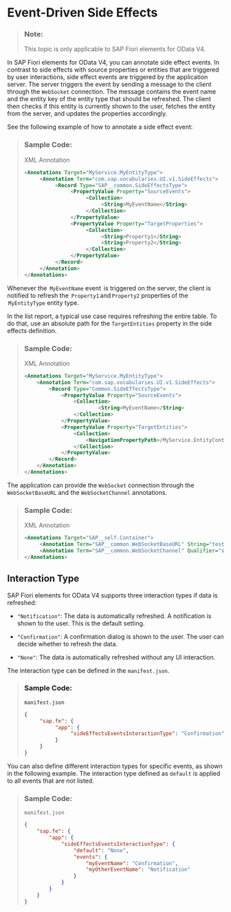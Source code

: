 <!-- loio27c9c3bad6eb4d99bc18a661fdb5e246 -->

# Event-Driven Side Effects

> ### Note:  
> This topic is only applicable to SAP Fiori elements for OData V4.

In SAP Fiori elements for OData V4, you can annotate side effect events. In contrast to side effects with source properties or entities that are triggered by user interactions, side effect events are triggered by the application server. The server triggers the event by sending a message to the client through the `WebSocket` connection. The message contains the event name and the entity key of the entity type that should be refreshed. The client then checks if this entity is currently shown to the user, fetches the entity from the server, and updates the properties accordingly.

See the following example of how to annotate a side effect event:

> ### Sample Code:  
> XML Annotation
> 
> ```xml
> <Annotations Target="MyService.MyEntityType"> 
>      <Annotation Term="com.sap.vocabularies.UI.v1.SideEffects"> 
>           <Record Type="SAP__common.SideEffectsType"> 
>                <PropertyValue Property="SourceEvents"> 
>                     <Collection> 
>                          <String>MyEventName</String> 
>                     </Collection> 
>                </PropertyValue> 
>                <PropertyValue Property="TargetProperties"> 
>                     <Collection> 
>                          <String>Property1</String> 
>                          <String>Property2</String> 
>                     </Collection> 
>                </PropertyValue> 
>           </Record> 
>      </Annotation> 
> </Annotations> 
> ```

Whenever the  `MyEventName` event  is triggered on the server, the client is notified to refresh the  `Property1` and `Property2` properties of the  `MyEntityType` entity type.

In the list report, a typical use case requires refreshing the entire table. To do that, use an absolute path for the `TargetEntities` property in the side effects definition.

> ### Sample Code:  
> XML Annotation
> 
> ```xml
> <Annotations Target="MyService.MyEntityType">
>     <Annotation Term="com.sap.vocabularies.UI.v1.SideEffects">
>         <Record Type="Common.SideEffectsType">
>             <PropertyValue Property="SourceEvents">
>                 <Collection>
>                         <String>MyEventName</String>
>                 </Collection>
>             </PropertyValue>
>             <PropertyValue Property="TargetEntities">
>                 <Collection>
>                     <NavigationPropertyPath>/MyService.EntityContainer/MyEntity</NavigationPropertyPath>
>                 </Collection>
>             </PropertyValue>
>         </Record>
>     </Annotation>
> </Annotations>
> ```

The application can provide the `WebSocket` connection through the `WebSocketBaseURL` and the `WebSocketChannel` annotations.

> ### Sample Code:  
> XML Annotation
> 
> ```xml
> <Annotations Target="SAP__self.Container"> 
>      <Annotation Term="SAP__common.WebSocketBaseURL" String="testEndpoint" /> 
>      <Annotation Term="SAP__common.WebSocketChannel" Qualifier="sideEffects" String="cinema" /> 
> </Annotations>
> ```



<a name="loio27c9c3bad6eb4d99bc18a661fdb5e246__section_v52_l5c_3bc"/>

## Interaction Type

SAP Fiori elements for OData V4 supports three interaction types if data is refreshed:

-   `"Notification"`: The data is automatically refreshed. A notification is shown to the user. This is the default setting.

-   `"Confirmation"`: A confirmation dialog is shown to the user. The user can decide whether to refresh the data.

-   `"None"`: The data is automatically refreshed without any UI interaction.


The interaction type can be defined in the `manifest.json`.

> ### Sample Code:  
> `manifest.json`
> 
> ```json
> { 
>      "sap.fe": { 
>           "app": { 
>                "sideEffectsEventsInteractionType": "Confirmation" 
>           }
>      } 
> }
> ```

You can also define different interaction types for specific events, as shown in the following example. The interaction type defined as `default` is applied to all events that are not listed.

> ### Sample Code:  
> `manifest.json`
> 
> ```json
> {
>     "sap.fe": {
>         "app": {
>             "sideEffectsEventsInteractionType": {
>                 "default": "None",
>                 "events": {
>                     "myEventName": "Confirmation",
>                     "myOtherEventName": "Notification"
>                 }
>             }
>         }
>     }
> }
> ```

